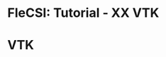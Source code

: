 # FleCSI: Tutorial - XX VTK
<!--
  The above header is required for Doxygen to correctly name the
  auto-generated page. It is ignored in the FleCSI guide documentation.
-->

<!-- CINCHDOC DOCUMENT(user-guide) SECTION(tutorial::fields) -->

# VTK

<!-- vim: set tabstop=2 shiftwidth=2 expandtab fo=cqt tw=72 : -->
